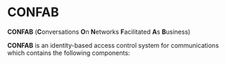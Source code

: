 # CONFAB
**CONFAB** (**C**onversations **O**n **N**etworks **F**acilitated **A**s **B**usiness)

**CONFAB** is an identity-based access control system for communications which contains the following components:


